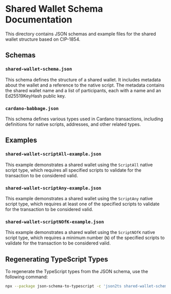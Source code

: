 # Shared Wallet Schema Documentation

This directory contains JSON schemas and example files for the shared wallet structure based on CIP-1854.

## Schemas

### `shared-wallet-schema.json`
This schema defines the structure of a shared wallet. It includes metadata about the wallet and a reference to the native script. The metadata contains the shared wallet name and a list of participants, each with a name and an Ed25519KeyHash public key.

### `cardano-babbage.json`
This schema defines various types used in Cardano transactions, including definitions for native scripts, addresses, and other related types.

## Examples

### `shared-wallet-scriptAll-example.json`
This example demonstrates a shared wallet using the `ScriptAll` native script type, which requires all specified scripts to validate for the transaction to be considered valid.

### `shared-wallet-scriptAny-example.json`
This example demonstrates a shared wallet using the `ScriptAny` native script type, which requires at least one of the specified scripts to validate for the transaction to be considered valid.

### `shared-wallet-scriptNOfK-example.json`
This example demonstrates a shared wallet using the `ScriptNOfK` native script type, which requires a minimum number (`N`) of the specified scripts to validate for the transaction to be considered valid.

## Regenerating TypeScript Types

To regenerate the TypeScript types from the JSON schema, use the following command:

```bash
npx --package json-schema-to-typescript -c 'json2ts shared-wallet-schema.json > shared-wallet-types-autogenerated.ts'
